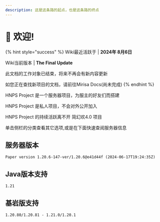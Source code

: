 ```yaml
---
description: 这是这条路的起点，也是这条路的终点
---
```


# 👋 欢迎!

{% hint style="success" %}
Wiki最近活跃于 | **2024年 8月6日**

Wiki当前版本     | **The Final Update**

此文档的工作对象已结束，将来不再会有新内容更新

如您正在查找新项目的文档，请前往Mirisa Docs(尚未完成)
{% endhint %}

HNPS Project 是一个服务器项目，为服主的好友们而搭建

HNPS Project 是私人项目，不会对外公开加入

HNPS Project 的持续活跃离不开 简幻欢4.0 项目

单击侧栏的分类查看其它选项,或是在下面快速查阅服务器信息

## 服务器版本

```
Paper version 1.20.6-147-ver/1.20.6@e41d44f (2024-06-17T19:24:35Z)
```

## Java版本支持

```
1.21
```

## 基岩版支持

```
1.20.80/1.20.81 - 1.21.0/1.20.1
```
